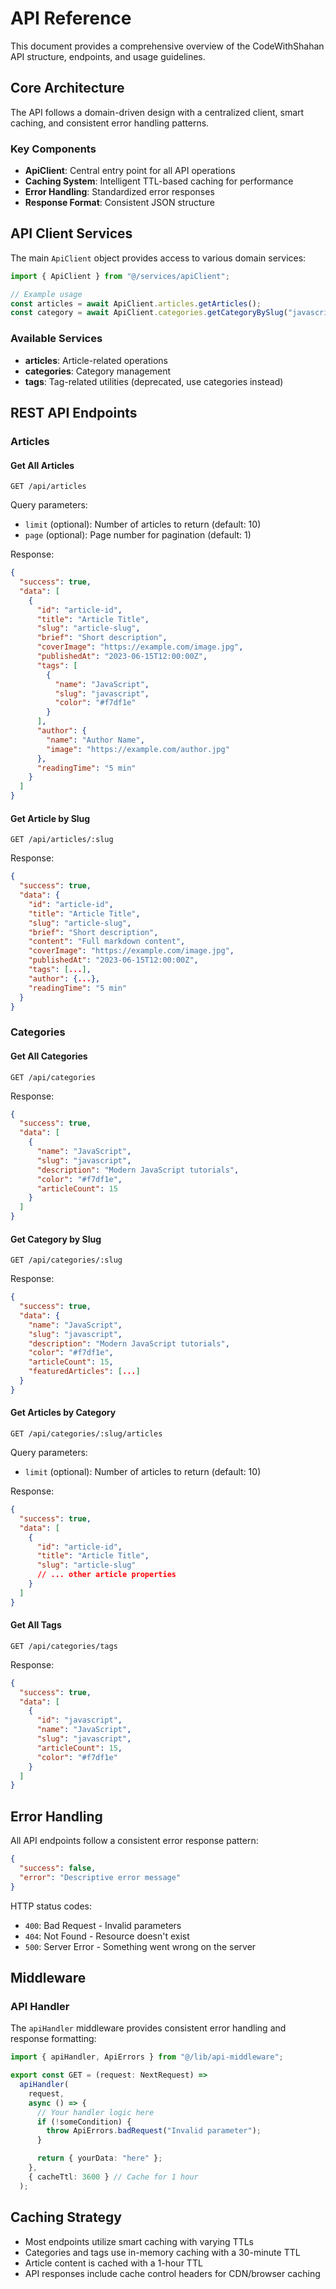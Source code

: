 # API Reference

This document provides a comprehensive overview of the CodeWithShahan API structure, endpoints, and usage guidelines.

## Core Architecture

The API follows a domain-driven design with a centralized client, smart caching, and consistent error handling patterns.

### Key Components

- **ApiClient**: Central entry point for all API operations
- **Caching System**: Intelligent TTL-based caching for performance
- **Error Handling**: Standardized error responses
- **Response Format**: Consistent JSON structure

## API Client Services

The main `ApiClient` object provides access to various domain services:

```typescript
import { ApiClient } from "@/services/apiClient";

// Example usage
const articles = await ApiClient.articles.getArticles();
const category = await ApiClient.categories.getCategoryBySlug("javascript");
```

### Available Services

- **articles**: Article-related operations
- **categories**: Category management
- **tags**: Tag-related utilities (deprecated, use categories instead)

## REST API Endpoints

### Articles

#### Get All Articles

```
GET /api/articles
```

Query parameters:

- `limit` (optional): Number of articles to return (default: 10)
- `page` (optional): Page number for pagination (default: 1)

Response:

```json
{
  "success": true,
  "data": [
    {
      "id": "article-id",
      "title": "Article Title",
      "slug": "article-slug",
      "brief": "Short description",
      "coverImage": "https://example.com/image.jpg",
      "publishedAt": "2023-06-15T12:00:00Z",
      "tags": [
        {
          "name": "JavaScript",
          "slug": "javascript",
          "color": "#f7df1e"
        }
      ],
      "author": {
        "name": "Author Name",
        "image": "https://example.com/author.jpg"
      },
      "readingTime": "5 min"
    }
  ]
}
```

#### Get Article by Slug

```
GET /api/articles/:slug
```

Response:

```json
{
  "success": true,
  "data": {
    "id": "article-id",
    "title": "Article Title",
    "slug": "article-slug",
    "brief": "Short description",
    "content": "Full markdown content",
    "coverImage": "https://example.com/image.jpg",
    "publishedAt": "2023-06-15T12:00:00Z",
    "tags": [...],
    "author": {...},
    "readingTime": "5 min"
  }
}
```

### Categories

#### Get All Categories

```
GET /api/categories
```

Response:

```json
{
  "success": true,
  "data": [
    {
      "name": "JavaScript",
      "slug": "javascript",
      "description": "Modern JavaScript tutorials",
      "color": "#f7df1e",
      "articleCount": 15
    }
  ]
}
```

#### Get Category by Slug

```
GET /api/categories/:slug
```

Response:

```json
{
  "success": true,
  "data": {
    "name": "JavaScript",
    "slug": "javascript",
    "description": "Modern JavaScript tutorials",
    "color": "#f7df1e",
    "articleCount": 15,
    "featuredArticles": [...]
  }
}
```

#### Get Articles by Category

```
GET /api/categories/:slug/articles
```

Query parameters:

- `limit` (optional): Number of articles to return (default: 10)

Response:

```json
{
  "success": true,
  "data": [
    {
      "id": "article-id",
      "title": "Article Title",
      "slug": "article-slug"
      // ... other article properties
    }
  ]
}
```

#### Get All Tags

```
GET /api/categories/tags
```

Response:

```json
{
  "success": true,
  "data": [
    {
      "id": "javascript",
      "name": "JavaScript",
      "slug": "javascript",
      "articleCount": 15,
      "color": "#f7df1e"
    }
  ]
}
```

## Error Handling

All API endpoints follow a consistent error response pattern:

```json
{
  "success": false,
  "error": "Descriptive error message"
}
```

HTTP status codes:

- `400`: Bad Request - Invalid parameters
- `404`: Not Found - Resource doesn't exist
- `500`: Server Error - Something went wrong on the server

## Middleware

### API Handler

The `apiHandler` middleware provides consistent error handling and response formatting:

```typescript
import { apiHandler, ApiErrors } from "@/lib/api-middleware";

export const GET = (request: NextRequest) =>
  apiHandler(
    request,
    async () => {
      // Your handler logic here
      if (!someCondition) {
        throw ApiErrors.badRequest("Invalid parameter");
      }

      return { yourData: "here" };
    },
    { cacheTtl: 3600 } // Cache for 1 hour
  );
```

## Caching Strategy

- Most endpoints utilize smart caching with varying TTLs
- Categories and tags use in-memory caching with a 30-minute TTL
- Article content is cached with a 1-hour TTL
- API responses include cache control headers for CDN/browser caching
